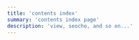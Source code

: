 ```yaml
---
title: 'contents index'
summary: 'contents index page'
description: 'view, seocho, and so on...'
---
```

